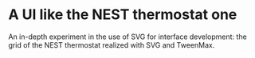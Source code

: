 A UI like the NEST thermostat one 
=============

An in-depth experiment in the use of SVG for interface development: the grid of the NEST thermostat realized with SVG and TweenMax.
